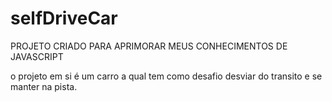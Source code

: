 # selfDriveCar

PROJETO CRIADO PARA APRIMORAR MEUS CONHECIMENTOS DE JAVASCRIPT

o projeto em si é um carro a qual tem como desafio desviar do transito e se manter na pista.
